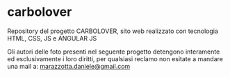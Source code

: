# carbolover
Repository del progetto CARBOLOVER, sito web realizzato con tecnologia HTML, CSS, JS e ANGULAR JS

Gli autori delle foto presenti nel seguente progetto detengono interamente ed esclusivamente i loro diritti, per qualsiasi reclamo non esitate a mandare una mail a: marazzotta.daniele@gmail.com